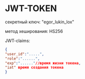 # JWT-TOKEN

секретный ключ: "egor_lukin_lox"

метод хеширования: HS256

JWT-claims:
```json
{
"user_id":".....",
"role":"......",
"exp":"......"//время жизни токена,
"iat" время создания токена
}
```
